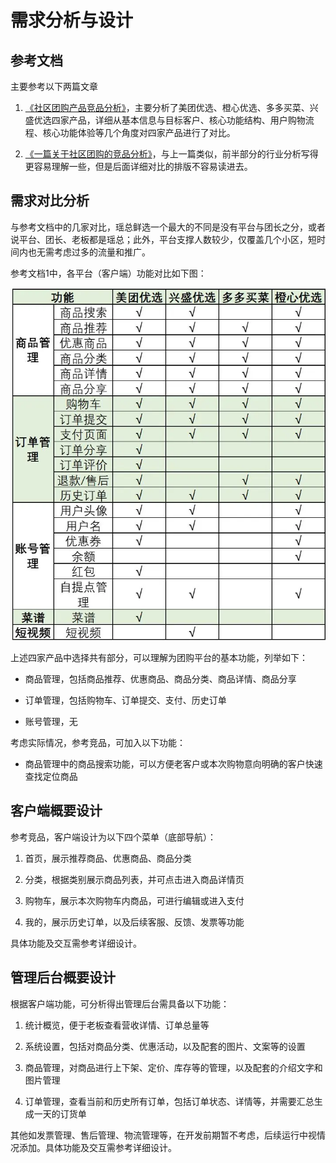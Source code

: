 # 需求分析与设计

## 参考文档

主要参考以下两篇文章

1. [《社区团购产品竞品分析》](https://www.woshipm.com/evaluating/4265367.html)，主要分析了美团优选、橙心优选、多多买菜、兴盛优选四家产品，详细从基本信息与目标客户、核心功能结构、用户购物流程、核心功能体验等几个角度对四家产品进行了对比。

2. [《一篇关于社区团购的竞品分析》](https://www.niaogebiji.com/article-32843-1.html)，与上一篇类似，前半部分的行业分析写得更容易理解一些，但是后面详细对比的排版不容易读进去。

## 需求对比分析

与参考文档中的几家对比，瑶总鲜选一个最大的不同是没有平台与团长之分，或者说平台、团长、老板都是瑶总；此外，平台支撑人数较少，仅覆盖几个小区，短时间内也无需考虑过多的流量和推广。

参考文档1中，各平台（客户端）功能对比如下图：

![功能对比图](./功能对比.webp)

上述四家产品中选择共有部分，可以理解为团购平台的基本功能，列举如下：

- 商品管理，包括商品推荐、优惠商品、商品分类、商品详情、商品分享

- 订单管理，包括购物车、订单提交、支付、历史订单

- 账号管理，无

考虑实际情况，参考竞品，可加入以下功能：

- 商品管理中的商品搜索功能，可以方便老客户或本次购物意向明确的客户快速查找定位商品

## 客户端概要设计

参考竞品，客户端设计为以下四个菜单（底部导航）：

1. 首页，展示推荐商品、优惠商品、商品分类

2. 分类，根据类别展示商品列表，并可点击进入商品详情页

3. 购物车，展示本次购物车内商品，可进行编辑或进入支付

4. 我的，展示历史订单，以及后续客服、反馈、发票等功能

具体功能及交互需参考详细设计。

## 管理后台概要设计

根据客户端功能，可分析得出管理后台需具备以下功能：

1. 统计概览，便于老板查看营收详情、订单总量等

2. 系统设置，包括对商品分类、优惠活动，以及配套的图片、文案等的设置

3. 商品管理，对商品进行上下架、定价、库存等的管理，以及配套的介绍文字和图片管理

4. 订单管理，查看当前和历史所有订单，包括订单状态、详情等，并需要汇总生成一天的订货单

其他如发票管理、售后管理、物流管理等，在开发前期暂不考虑，后续运行中视情况添加。具体功能及交互需参考详细设计。